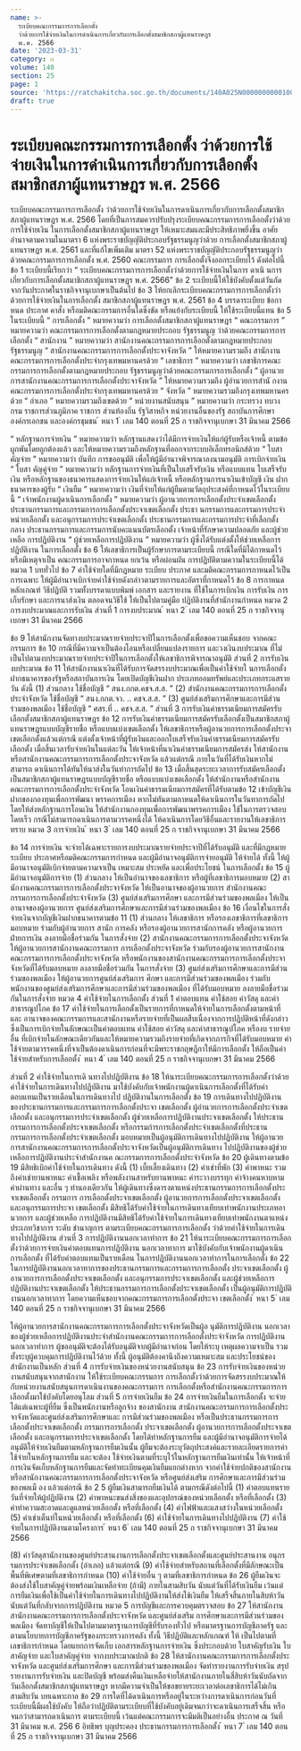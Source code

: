 ```yaml
---
name: >-
  ระเบียบคณะกรรมการการเลือกตั้ง
  ว่าด้วยการใช้จ่ายเงินในการดำเนินการเกี่ยวกับการเลือกตั้งสมาชิกสภาผู้แทนราษฎร
  พ.ศ. 2566
date: '2023-03-31'
category: ก
volume: 140
section: 25
page: 1
source: 'https://ratchakitcha.soc.go.th/documents/140A025N0000000000100.pdf'
draft: true
---
```


# ระเบียบคณะกรรมการการเลือกตั้ง ว่าด้วยการใช้จ่ายเงินในการดำเนินการเกี่ยวกับการเลือกตั้งสมาชิกสภาผู้แทนราษฎร พ.ศ. 2566

ระเบียบคณะกรรมการการเลือกตั้ง ว่าด้วยการใช้จ่ายเงินในการดาเนินการเกี่ยวกับการเลือกตั้งสมาชิกสภาผู้แทนราษฎร พ.ศ. 2566 โดยที่เป็นการสมควรปรับปรุงระเบียบคณะกรรมการการเลือกตั้งว่าด้วยการใช้จ่ายเงิน ในการเลือกตั้งสมาชิกสภาผู้แทนราษฎร ให้เหมาะสมและมีประสิทธิภาพยิ่งขึ้น อาศัยอำนาจตามความในมาตรา 6 แห่งพระราชบัญญัติประกอบรัฐธรรมนูญว่าด้วย การเลือกตั้งสมาชิกสภาผู้แทนราษฎร พ.ศ. 2561 และที่แก้ไขเพิ่มเติม มาตรา 52 แห่งพระราชบัญญัติประกอบรัฐธรรมนูญว่าด้วยคณะกรรมการการเลือกตั้ง พ.ศ. 2560 คณะกรรมการ การเลือกตั้งจึงออกระเบียบไว้ ดังต่อไปนี้ ข้อ 1 ระเบียบนี้เรียกว่า “ ระเบียบคณะกรรมการการเลือกตั้งว่าด้วยการใช้จ่ายเงินในการ ดาเนิ นการเกี่ยวกับการเลือกตั้งสมาชิกสภาผู้แทนราษฎร พ.ศ. 2566” ข้อ 2 ระเบียบนี้ให้ใช้บังคับตั้งแต่วันถัดจากวันประกาศในราชกิจจานุเบกษาเป็นต้นไป ข้อ 3 ให้ยกเลิกระเบียบคณะกรรมการการเลือกตั้งว่าด้วยการใช้จ่ายเงินในการเลือกตั้ง สมาชิกสภาผู้แทนราษฎร พ.ศ. 2561 ข้อ 4 บรรดาระเบียบ ข้อกาหนด ประกาศ คาสั่ง หรือมติคณะกรรมการอื่นใดซึ่งขัด หรือแย้งกับระเบียบนี้ ให้ใช้ระเบียบนี้แทน ข้อ 5 ในระเบียบนี้ “ การเลือกตั้ง ” หมายความว่า การเลือกตั้งสมาชิกสภาผู้แทนราษฎร “ คณะกรรมการ ” หมายความว่า คณะกรรมการการเลือกตั้งตามกฎหมายประกอบ รัฐธรรมนูญ ว่าด้วยคณะกรรมการการเลือกตั้ง “ สานักงาน ” หมายความว่า สานักงานคณะกรรมการการเลือกตั้งตามกฎหมายประกอบ รัฐธรรมนูญ “ สานักงานคณะกรรมการการเลือกตั้งประจาจังหวัด ” ให้หมายความรวมถึง สานักงาน คณะกรรมการการเลือกตั้งประจำกรุงเทพมหานครด้วย “ เลขาธิการ ” หมายความว่า เลขาธิการคณะกรรมการการเลือกตั้งตามกฎหมายประกอบ รัฐธรรมนูญว่าด้วยคณะกรรมการการเลือกตั้ง “ ผู้อานวยการสานักงานคณะกรรมการการเลือกตั้งประจาจังหวัด ” ให้หมายความรวมถึง ผู้อำนวยการสำนั กงานคณะกรรมการการเลือกตั้งประจำกรุงเทพมหานครด้วย “ จังหวัด ” หมายความรวมถึงกรุงเทพมหานครด้วย “ อำเภอ ” หมายความรวมถึงเขตด้วย “ หน่วยงานสนับสนุน ” หมายความว่า กระทรวง ทบวง กรม ราชการส่วนภูมิภาค ราชการ ส่วนท้องถิ่น รัฐวิสาหกิจ หน่วยงานอื่นของรัฐ สถาบันการศึกษา องค์กรเอกชน และองค์กรชุมชน ้ หนา 1 ่ เลม 140 ตอนที่ 25 ก ราชกิจจานุเบกษา 31 มีนาคม 2566

“ หลักฐานการจ่ายเงิน ” หมายความว่า หลักฐานแสดงว่าได้มีการจ่ายเงินให้แก่ผู้รับหรือเจ้าหนี้ ตามข้อผูกพันโดยถูกต้องแล้ว และให้หมายความรวมถึงหลักฐานที่ออกจากระบบอิเล็กทรอนิกส์ด้วย “ ใบสาคัญจ่าย ” หมายความว่า บันทึก การขออนุมัติ เพื่อให้ผู้มีอำนาจพิจารณาลงนามอนุมัติ การเบิกจ่ายเงิน “ ใบสา คัญคู่จ่าย ” หมายความว่า หลักฐานการจ่ายเงินที่เป็นใบเสร็จรับเงิน หรือแบบแทน ใบเสร็จรับเงิน หรือหลักฐานของธนาคารแสดงการจ่ายเงินให้แก่เจ้าหนี้ หรือหลักฐานการนาเงินเข้าบัญชี เงิน ฝากธนาคารของผู้รับ “ เงินยืม ” หมายความว่า เงินที่จ่ายให้แก่ผู้ยืมตามวัตถุประสงค์ที่กาหนดไว้ในระเบียบนี้ “ เจ้าพนักงานผู้ดาเนินการเลือกตั้ง ” หมายความว่า ผู้อานวยการการเลือกตั้งประจำเขตเลือกตั้ง ประธานกรรมการและกรรมการการเลือกตั้งประจาเขตเลือกตั้ง ประธา นกรรมการและกรรมการประจำ หน่วยเลือกตั้ง และอนุกรรมการประจำเขตเลือกตั้ง ประธานกรรมการและกรรมการประจำที่เลือกตั้งกลาง ประธานกรรมการและกรรมการนับคะแนนบัตรเลือกตั้ง เจ้าหน้าที่รักษาความปลอดภัย และผู้ช่วยเหลือ การปฏิบัติงาน “ ผู้ช่วยเหลือการปฏิบัติงาน ” หมายความว่า ผู้ซึ่งได้รับแต่งตั้งให้ช่วยเหลือการปฏิบัติงาน ในการเลือกตั้ง ข้อ 6 ให้เลขาธิการเป็นผู้รักษาการตามระเบียบนี้ กรณีใดที่มิได้กาหนดไว้ หรือมีเหตุจาเป็น คณะกรรมการอาจกาหนด ยกเว้น หรือผ่อนผัน การปฏิบัติตามความในระเบียบนี้ได้ หมวด 1 บททั่วไป ข้อ 7 ค่าใช้จ่ายใดที่มีกฎหมาย ระเบียบ ประกาศ และมติคณะกรรมการกาหนดไว้เป็น การเฉพาะ ให้ผู้มีอำนาจเบิกจ่ายค่าใช้จ่ายดังกล่าวตามรายการและอัตราที่กาหนดไว้ ข้อ 8 การกาหนดหลักเกณฑ์ วิธีปฏิบัติ รวมทั้งบรรดาแบบพิมพ์ เอกสาร และรายงาน ที่ใช้ในการเบิกเงิน การรับเงิน การเก็บรักษา และการนาส่งเงิน ตลอดจนวิธีใช้ ให้เป็นไปตามคู่มือ ปฏิบัติงานที่สำนักงานกำหนด หมวด 2 การงบประมาณและการรับเงิน ส่วนที่ 1 การงบประมาณ ้ หนา 2 ่ เลม 140 ตอนที่ 25 ก ราชกิจจานุเบกษา 31 มีนาคม 2566

ข้อ 9 ให้สานักงานจัดทางบประมาณรายจ่ายประจาปีในการเลือกตั้งเพื่อขอความเห็นชอบ จากคณะกรรมการ ข้อ 10 กรณีที่มีความจาเป็นต้องโอนหรือเปลี่ยนแปลงรายการ และวงเงินงบประมาณ ที่ไม่เป็นไปตามงบประมาณรายจ่ายประจำปีในการเลือกตั้งให้เลขาธิการพิจารณาอนุมัติ ส่วนที่ 2 การรับเงินงบประมาณ ข้อ 11 ให้สานักงานนาเงินที่ได้รับการจัดสรรงบประมาณเพื่อเป็นค่าใช้จ่ายใ นการเลือกตั้ง ฝากธนาคารของรัฐหรือสถาบันการเงิน โดยเปิดบัญชีเงินฝาก ประเภทออมทรัพย์และประเภทกระแสรายวัน ดังนี้ (1) ส่วนกลาง ใช้ชื่อบัญชี “ สนง.กกต.คชจ.ส.ส. ” (2) สำนักงานคณะกรรมการการเลือกตั้งประจำจังหวัด ใช้ชื่อบัญชี “ สนง.กกต.จว. .. คชจ.ส.ส. ” (3) ศูนย์ส่งเสริมการศึกษาและการมีส่วนร่วมของพลเมือง ใช้ชื่อบัญชี “ ศสร.ที่ .. คชจ.ส.ส. ” ส่วนที่ 3 การรับเงินค่าธรรมเนียมการสมัครรับเลือกตั้งสมาชิกสภาผู้แทนราษฎร ข้อ 12 การรับเงินค่าธรรมเนียมการสมัครรับเลือกตั้งเป็นสมาชิกสภาผู้แทนราษฎรแบบบัญชีรายชื่อ หรือแบบแบ่งเขตเลือกตั้ง ให้เลขาธิการหรือผู้อานวยการการเลือกตั้งประจาเขตเลือกตั้งแล้วแต่กรณี แต่งตั้งเจ้าหน้าที่ผู้รับเงินและออกใบเสร็จรับเงินค่าธรรมเนียมการสมัครรับเลือกตั้ง เมื่อสิ้นเวลารับจ่ายเงินในแต่ละวัน ให้เจ้าหน้าที่นาเงินค่าธรรมเนียมการสมัครส่ง ให้สานักงาน หรือสานักงานคณะกรรมการการเลือกตั้งประจาจังหวัด แล้วแต่กรณี ภายในวันที่ได้รับเงินหากไม่สามารถ ดาเนินการได้ทันให้นาส่งในวันทำการถัดไป ข้อ 13 เมื่อสิ้นสุดระยะเวลาการรับสมัครเลือกตั้งเป็นสมาชิกสภาผู้แทนราษฎรแบบบัญชีรายชื่อ หรือแบบแบ่งเขตเลือกตั้ง ให้สำนักงานหรือสำนักงานคณะกรรมการการเลือกตั้งประจำจังหวัด โอนเงินค่าธรรมเนียมการสมัครที่ได้รับตามข้อ 12 เข้าบัญชีเงินฝากของกองทุนเพื่อการพัฒนา พรรคการเมือง หากไม่ทันตามกาหนดให้ดาเนินการในวันทาการถัดไป โดยให้ส่งหลักฐานการโอนเงิน ให้สำนักงานกองทุนเพื่อการพัฒนาพรรคการเมือง ใช้ในการตรวจสอบโดยเร็ว กรณีไม่สามารถดาเนินการตามวรรคหนึ่งได้ ให้ดาเนินการโดยวิธีอื่นและรายงานให้เลขาธิการทราบ หมวด 3 การจ่ายเงิน ้ หนา 3 ่ เลม 140 ตอนที่ 25 ก ราชกิจจานุเบกษา 31 มีนาคม 2566

ข้อ 14 การจ่ายเงิน จะจ่ายได้เฉพาะรายการงบประมาณรายจ่ายประจาปีที่ได้รับอนุมัติ และที่มีกฎหมาย ระเบียบ ประกาศหรือมติคณะกรรมการกำหนด และผู้มีอำนาจอนุมัติการจ่ายอนุมัติ ให้จ่ายได้ ทั้งนี้ ให้ผู้มีอานาจอนุมัติเบิกจ่ายตามความจาเป็น เหมาะสม ประหยัด และเพื่อประโยชน์ ในการเลือกตั้ง ข้อ 15 ผู้มีอำนาจอนุมัติการจ่าย (1) ส่วนกลาง ให้เป็นอำนาจของเลขาธิการ หรือผู้ที่เลขาธิการมอบหมาย (2) สานักงานคณะกรรมการการเลือกตั้งประจาจังหวัด ให้เป็นอานาจของผู้อานวยการ สำนักงานคณะกรรมการการเลือกตั้งประจำจังหวัด (3) ศูนย์ส่งเสริมการศึกษา และการมีส่วนร่วมของพลเมือง ให้เป็นอานาจของผู้อานวยการ ศูนย์ส่งเสริมการศึกษาและการมีส่วนร่วมของพลเมือง ข้อ 16 เงื่อนไขในการสั่งจ่ายเงินจากบัญชีเงินฝากธนาคารตามข้อ 11 (1) ส่วนกลาง ให้เลขาธิการ หรือรองเลขาธิการที่เลขาธิการมอบหมาย ร่วมกับผู้อำนวยการ สานัก การคลัง หรือรองผู้อานวยการสานักการคลัง หรือผู้อานวยการฝ่ายการเงิน ลงลายมือชื่อร่วมกัน ในการสั่งจ่าย (2) สานักงานคณะกรรมการการเลือกตั้งประจาจังหวัด ให้ผู้อานวยการสานักงานคณะกรรมการ การเลือกตั้งประจาจังหวัด ร่วมกับรองผู้อานวยการสานักงานคณะกรรมการการเลือกตั้งประจาจังหวัด หรือพนักงานของสานักงานคณะกรรมการการเลือกตั้งประจาจังหวัดที่ได้รับมอบหมาย ลงลายมือชื่อร่วมกัน ในการสั่งจ่าย (3) ศูนย์ส่งเสริมการศึกษาและการมีส่วนร่วมของพลเมือง ให้ผู้อานวยการศูนย์ส่งเสริมการ ศึกษา และการมีส่วนร่วมของพลเมือง ร่วมกับพนักงานของศูนย์ส่งเสริมการศึกษาและการมีส่วนร่วมของพลเมือง ที่ได้รับมอบหมาย ลงลายมือชื่อร่วมกันในการสั่งจ่าย หมวด 4 ค่าใช้จ่ายในการเลือกตั้ง ส่วนที่ 1 ค่าตอบแทน ค่าใช้สอย ค่าวัสดุ และค่าสาธารณูปโภค ข้อ 17 ค่าใช้จ่ายในการเลือกตั้งเป็นรายการที่กาหนดให้จ่ายในการเลือกตั้งตามหน้าที่และ อานาจของคณะกรรมการและสานักงานหรือรายจ่ายที่เป็นผลสืบเนื่องจากการปฏิบัติหน้าที่ดังกล่าว ซึ่งเป็นการเบิกจ่ายในลักษณะเป็นค่าตอบแทน ค่าใช้สอย ค่าวัสดุ และค่าสาธารณูปโภค หรืองบ รายจ่ายอื่น ที่เบิกจ่ายในลักษณะเดียวกันและให้หมายความรวมถึงรายจ่ายที่เกิดจากภารกิจที่ได้รับมอบหมาย ค่าใช้จ่ายตามวรรคหนึ่งที่จาเป็นต้องดาเนินการก่อนที่จะมีพระราชกฤษฎีกาให้มีการเลือกตั้ง ให้ถือเป็นค่าใช้จ่ายสำหรับการเลือกตั้ง ้ หนา 4 ่ เลม 140 ตอนที่ 25 ก ราชกิจจานุเบกษา 31 มีนาคม 2566

ส่วนที่ 2 ค่าใช้จ่ายในการเดิ นทางไปปฏิบัติงาน ข้อ 18 ให้นาระเบียบคณะกรรมการการเลือกตั้งว่าด้วยค่าใช้จ่ายในการเดินทางไปปฏิบัติงาน มาใช้บังคับกับเจ้าพนักงานผู้ดาเนินการเลือกตั้งที่ได้รับค่าตอบแทนเป็นรายเดือนในการเดินทางไป ปฏิบัติงานในการเลือกตั้ง ข้อ 19 การเดินทางไปปฏิบัติงานของประธานกรรมการและกรรมการการเลือกตั้งประจา เขตเลือกตั้ง ผู้อำนวยการการเลือกตั้งประจำเขตเลือกตั้ง และอนุกรรมการประจำเขตเลือกตั้ง ผู้ช่วยเหลือการปฏิบัติงานประจาเขตเลือกตั้ง ให้ประธานกรรมการการเลือกตั้งประจาเขตเลือกตั้ง หรือกรรมกำรการเลือกตั้งประจำเขตเลือกตั้งที่ประธานกรรมการการเลือกตั้งประจำเขตเลือกตั้ง มอบหมายเป็นผู้อนุมัติการเดินทางไปปฏิบัติงาน ให้ผู้อานวยการสานักงานคณะกรรมการการเลือกตั้งประจาจังหวัดเป็นผู้อนุมัติการเดินทาง ไปปฏิบัติงานของผู้ช่วยเหลือการปฏิบัติงานประจำสำนักงานค ณะกรรมการการเลือกตั้งประจำจังหวัด ข้อ 20 ผู้เดินทางตามข้อ 19 มีสิทธิเบิกค่าใช้จ่ายในการเดินทาง ดังนี้ (1) เบี้ยเลี้ยงเดินทาง (2) ค่าเช่าที่พัก (3) ค่าพาหนะ รวมถึงค่าเช่ายานพาหนะ ค่าเชื้อเพลิง หรือพลังงานสาหรับยานพาหนะ ค่าระวางบรรทุก ค่าจ้างคนหาบหาม ค่าผ่านทาง และอื่น ๆ ทำนองเดียวกัน ให้ผู้เดินทางซึ่งดารงตาแหน่งประธานกรรมการการเลือกตั้งประจาเขตเลือกตั้ง กรรมการ การเลือกตั้งประจาเขตเลือกตั้ง ผู้อานวยการการเลือกตั้งประจาเขตเลือกตั้ง และอนุกรรมการประจา เขตเลือกตั้ง มีสิทธิได้รับค่าใช้จ่ายในการเดินทางเทียบเท่าพนักงานประเภทอานวยการ และผู้ช่วยเหลือ การปฏิบัติงานมีสิทธิได้รับค่าใช้จ่ายในการเดินทางเทียบเท่าพนักงานตาแหน่งประเภทวิชาการ ระดับ ชำนาญการ ตามระเบียบคณะกรรมการการเลือกตั้ง ว่าด้วยค่าใช้จ่ายในการเดินทางไปปฏิบัติงาน ส่วนที่ 3 การปฏิบัติงานนอกเวลาทำการ ข้อ 21 ให้นาระเบียบคณะกรรมการการเลือกตั้งว่าด้วยการจ่ายเงินค่าตอบแทนการปฏิบัติงาน นอกเวลาทาการ มาใช้บังคับกับเจ้าพนักงานผู้ดาเนินการเลือกตั้ง ที่ได้รับค่าตอบแทนเป็นรายเดือน ในการปฏิบัติงานนอกเวลาทำการในการเลือกตั้ง ข้อ 22 ในการปฏิบัติงานนอกเวลาทาการของประธานกรรมการและกรรมการการเลือกตั้ง ประจาเขตเลือกตั้ง ผู้อานวยการการเลือกตั้งประจาเขตเลือกตั้ง และอนุกรรมการประจาเขตเลือกตั้ง และผู้ช่วยเหลือการปฏิบัติงานประจาเขตเลือกตั้ง ให้ประธานกรรมการการเลือกตั้งประจาเขตเลือกตั้ง เป็นผู้อนุมัติการปฏิบัติงานนอกเวลาทาการ โดยความเห็นชอบจากคณะกรรมการการเลือกตั้งประจา เขตเลือกตั้ง ้ หนา 5 ่ เลม 140 ตอนที่ 25 ก ราชกิจจานุเบกษา 31 มีนาคม 2566

ให้ผู้อานวยการสานักงานคณะกรรมการการเลือกตั้งประจาจังหวัดเป็นผู้อ นุมัติการปฏิบัติงาน นอกเวลาของผู้ช่วยเหลือการปฏิบัติงานประจำสำนักงานคณะกรรมการการเลือกตั้งประจำจังหวัด การปฏิบัติงานนอกเวลาทำการ ผู้ขออนุมัติจะต้องได้รับอนุมัติจากผู้มีอำนาจก่อน โดยให้ระบุ เหตุผลความจาเป็น รวมทั้งระบุผู้ควบคุมการปฏิบัติงานไว้ด้วย ทั้งนี้ ผู้อนุมัติต้องคานึงถึงความเหมาะสม และประโยชน์ของสำนักงานเป็นหลัก ส่วนที่ 4 การรับจ่ายเงินของหน่วยงานสนับสนุน ข้อ 23 การรับจ่ายเงินของหน่วยงานสนับสนุนจากสานักงาน ให้ใช้ระเบียบคณะกรรมการ การเลือกตั้งว่าด้วยการจัดสรรงบประมาณให้กับหน่วยงานสนับสนุนการดาเนินงานของคณะกรรมการ การเลือกตั้งหรือสำนักงานคณะกรรมการการเลือกตั้งมาใช้บังคับโดยอนุโลม ส่วนที่ 5 การจ่ายเงินยืม ข้อ 24 การจ่ายเงินยืมในการเลือกตั้ง จะจ่ายได้แต่เฉพาะผู้ที่ยืม ซึ่งเป็นพนักงานหรือลูกจ้าง ของสานักงาน สานักงานคณะกรรมการการเลือกตั้งประจาจังหวัดและศูนย์ส่งเสริมการศึกษาและ การมีส่วนร่วมของพลเมือง หรือเป็นประธานกรรมการการเลือกตั้งประจาเขตเลือกตั้ง กรรมการการเลือกตั้ง ประจาเขตเลือกตั้ง ผู้อานวยการการเลือกตั้งประจาเขตเลือกตั้ง และอนุกรรมการประจาเขตเลือกตั้ง โดยได้ทำหลักฐานการยืม และผู้มีอำนาจอนุมัติการจ่ายได้อนุมัติให้จ่ายเงินยืมตามหลักฐานการยืมเงินนั้น ผู้ยืมจะต้องระบุวัตถุประสงค์และรายละเอียดรายการค่าใช้จ่ายในหลักฐานการยืม และจะต้อง ใช้จ่ายเงินตามที่ระบุไว้ในหลักฐานการยืมเงินเท่านั้น ให้เจ้าหน้าที่การเงินจัดเก็บหลักฐานการยืมและจัดทำทะเบียนคุมเงินยืมแยกต่างหาก จากค่าใช้จ่ายปกติของสานักงาน หรือสานักงานคณะกรรมการการเลือกตั้งประจาจังหวัด หรือศูนย์ส่งเสริม การศึกษาและการมีส่วนร่วมของพลเมื อง แล้วแต่กรณี ข้อ 2 5 ผู้ยืมเงินสามารถยืมเงินได้ ตามกรณีดังต่อไปนี้ (1) ค่าตอบแทนรายวันที่จ่ายให้ผู้ปฏิบัติงาน (2) ค่าพาหนะขนส่งสิ่งของและอุปกรณ์ของหน่วยเลือกตั้ง หรือที่เลือกตั้ง (3) ค่าทำความสะอาดและดูแลหน่วยเลือกตั้ง หรือที่เลือกตั้ง (4) ค่าไฟฟ้าและแสงสว่างในหน่วยเลือกตั้ง (5) ค่าเช่าเต็นท์ในหน่วยเลือกตั้ง หรือที่เลือกตั้ง (6) ค่าใช้จ่ายในการเดินทางไปปฏิบัติงาน (7) ค่าใช้จ่ายในการปฏิบัติงานตามโครงการ ้ หนา 6 ่ เลม 140 ตอนที่ 25 ก ราชกิจจานุเบกษา 31 มีนาคม 2566

(8) ค่าวัสดุสานักงานของศูนย์ประสานงานการเลือกตั้งประจาเขตเลือกตั้งและศูนย์ประสานงาน อนุกร รมการประจำเขตเลือกตั้ง (อำเภอ) แล้วแต่กรณี (9) ค่าใช้จ่ายสำหรับสถานที่เลือกตั้งที่มีลักษณะเป็นพื้นที่พิเศษตามที่เลขาธิการกำหนด (10) ค่าใช้จ่ายอื่น ๆ ตามที่เลขาธิการกำหนด ข้อ 26 ผู้ยืมเงินจะต้องส่งใช้ใบสาคัญคู่จ่ายพร้อมเงินเหลือจ่าย (ถ้ามี) ภายในสามสิบวัน นับแต่วันที่ได้รับเงินยืม เว้นแต่การยืมเงินเพื่อใช้เป็นค่าใช้จ่ายในการเดินทางไปปฏิบัติงานให้ส่งใช้เงินยืม ให้เสร็จสิ้นภายในสิบห้าวันนับแต่วันที่กลับจากการปฏิบัติงาน หมวด 5 การบัญชีและการควบคุมตรวจสอบ ข้อ 27 ให้สานักงาน สานักงานคณะกรรมการการเลือกตั้งประจาจังหวัด และศูนย์ส่งเสริม การศึกษาและการมีส่วนร่วมของพลเมือง จัดทาบัญชีให้เป็นไปตามมาตรฐานการบัญชีที่รับรองทั่วไป หรือมาตรฐานการบัญชีภาครัฐ และตามนโยบายการบัญชีภาครัฐของกระทรวงการคลัง ทั้งนี้ วิธีปฏิบัติและหลักเกณฑ์ ให้ เป็นไปตามที่เลขาธิการกำหนด โดยแยกการจัดเก็บ เอกสารหลักฐานการจ่ายเงิน ซึ่งประกอบด้วย ใบสาคัญรับเงิน ใบสาคัญจ่าย และใบสาคัญคู่จ่าย จากงบประมาณปกติ ข้อ 28 ให้สานักงานคณะกรรมการการเลือกตั้งประจาจังหวัด และศูนย์ส่งเสริมการศึกษา และการมีส่วนร่วมของพลเมือง จัดทำรายงานการรับจ่ายเงิน สรุปรายงานการรับจ่ายเงิน และปิดบัญชี พร้อมส่งคืนเงินเหลือจ่ายให้สานักงานภายในสี่สิบห้าวันนับถัดจากวันเลือกตั้งสมาชิกสภาผู้แทนราษฎร หากมีความจำเป็นให้ขอขยายระยะเวลาต่อเลขาธิการได้ไม่เกินสามสิบวัน บทเฉพาะกาล ข้อ 29 การใดที่ได้ดาเนินการหรืออยู่ในระหว่างการดาเนินการก่อนวันที่ระเบียบนี้มีผลใช้บังคับ ให้ถือว่าปฏิบัติตามระเบียบที่ใช้บังคับอยู่เดิมจนกว่าจะดาเนินการเสร็จสิ้น หรือจนกว่าสามารถดาเนินการ ตามระเบียบนี้ เว้นแต่คณะกรรมการจะมีมติเป็นอย่างอื่น ประกาศ ณ วันที่ 31 มีนาคม พ.ศ. 256 6 อิทธิพร บุญประคอง ประธานกรรมการการเลือกตั้ง ้ หนา 7 ่ เลม 140 ตอนที่ 25 ก ราชกิจจานุเบกษา 31 มีนาคม 2566
